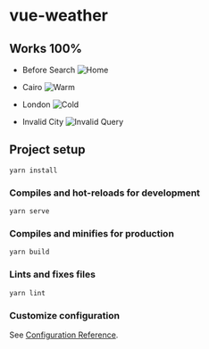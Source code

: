# vue-weather
## Works 100%
* Before Search
![Home](https://github.com/KarimMohamed2005/weather-app-vuejs/blob/master/Screen%20Shot%202020-05-03%20at%201.39.03%20PM.png)
* Cairo
![Warm](https://github.com/KarimMohamed2005/weather-app-vuejs/blob/master/Screen%20Shot%202020-05-03%20at%201.38.24%20PM.png)

* London
![Cold](https://github.com/KarimMohamed2005/weather-app-vuejs/blob/master/Screen%20Shot%202020-05-03%20at%201.38.34%20PM.png)

* Invalid City
![Invalid Query](https://github.com/KarimMohamed2005/weather-app-vuejs/blob/master/Screen%20Shot%202020-05-03%20at%201.38.55%20PM.png)

## Project setup
```
yarn install
```

### Compiles and hot-reloads for development
```
yarn serve
```

### Compiles and minifies for production
```
yarn build
```

### Lints and fixes files
```
yarn lint
```

### Customize configuration
See [Configuration Reference](https://cli.vuejs.org/config/).
